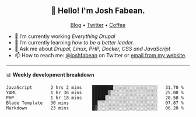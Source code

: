 <h2 align="center">👋 Hello! I'm Josh Fabean.</h2>
<p align="center">
  <a href="https://joshfabean.com">Blog</a> •
  <a href="https://twitter.com/fabean">Twitter</a> •
  <a href="https://www.buymeacoffee.com/LSxne6Yr4">Coffee</a>
</p>

- 🔭 I’m currently working *Everything Drupal*
- 🌱 I’m currently learning *how to be a better leader.*
- 💬 Ask me about *Drupal, Linux, PHP, Docker, CSS and JavaScript*
- 📫 How to reach me: [@joshfabean](https://twitter.com/joshfabean) on Twitter or [email from my website](https://joshfabean.com).

-------

📊 **Weekly development breakdown**
<!--START_SECTION:waka-->
```text
JavaScript       2 hrs 2 mins    ████████░░░░░░░░░░░░░░░░░   31.70 % 
YAML             1 hr 36 mins    ██████▒░░░░░░░░░░░░░░░░░░   25.00 % 
PHP              1 hr 18 mins    █████░░░░░░░░░░░░░░░░░░░░   20.50 % 
Blade Template   30 mins         ██░░░░░░░░░░░░░░░░░░░░░░░   07.87 % 
Markdown         23 mins         █▓░░░░░░░░░░░░░░░░░░░░░░░   06.20 % 
```
<!--END_SECTION:waka-->

<!--
**fabean/fabean** is a ✨ _special_ ✨ repository because its `README.md` (this file) appears on your GitHub profile.

Here are some ideas to get you started:

- 🔭 I’m currently working on ...
- 🌱 I’m currently learning ...
- 👯 I’m looking to collaborate on ...
- 🤔 I’m looking for help with ...
- 💬 Ask me about ...
- 📫 How to reach me: ...
- 😄 Pronouns: ...
- ⚡ Fun fact: ...
-->
